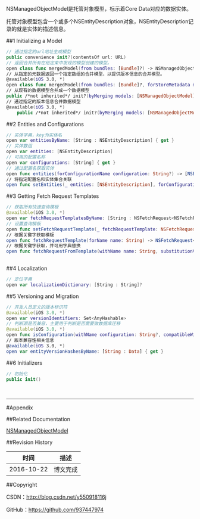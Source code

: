 
NSManagedObjectModel是托管对象模型，标示着Core Data对应的数据实体。

托管对象模型包含一个或多个NSEntityDescription对象，NSEntityDescription记录的就是实体的描述信息。


##1 Initializing a Model

```swift
// 通过指定的url地址生成模型
public convenience init?(contentsOf url: URL)
// 返回合并所有在给定束中发现的模型创建的模型。
open class func mergedModel(from bundles: [Bundle]?) -> NSManagedObjectModel? 
// 从指定的元数据返回一个指定数组的合并模型，以提供版本信息的合并模型。
@available(iOS 3.0, *)
open class func mergedModel(from bundles: [Bundle]?, forStoreMetadata metadata: [String : Any]) -> NSManagedObjectModel?
// 从现有的数据模型合并成一个数据模型
public /*not inherited*/ init?(byMerging models: [NSManagedObjectModel]?)
// 通过指定的版本信息合并数据模型
@available(iOS 3.0, *)
    public /*not inherited*/ init?(byMerging models: [NSManagedObjectModel], forStoreMetadata metadata: [String : Any])
```

##2 Entities and Configurations

```swift
// 实体字典，key为实体名
open var entitiesByName: [String : NSEntityDescription] { get }
// 实体数组
open var entities: [NSEntityDescription]
// 可用的配置名称
open var configurations: [String] { get }
// 通过配置名获取实体
open func entities(forConfigurationName configuration: String?) -> [NSEntityDescription]?
// 将指定配置名和实体集合关联
open func setEntities(_ entities: [NSEntityDescription], forConfigurationName configuration: String)
```

##3 Getting Fetch Request Templates

```swift
// 获取所有快速查询模板
@available(iOS 3.0, *)
open var fetchRequestTemplatesByName: [String : NSFetchRequest<NSFetchRequestResult>] { get }
// 设置查询模板
open func setFetchRequestTemplate(_ fetchRequestTemplate: NSFetchRequest<NSFetchRequestResult>?, forName name: String)    
// 根据关键字获取模板
open func fetchRequestTemplate(forName name: String) -> NSFetchRequest<NSFetchRequestResult>?    
// 根据关键字获取，并可用字典替换
open func fetchRequestFromTemplate(withName name: String, substitutionVariables variables: [String : Any]) -> NSFetchRequest<NSFetchRequestResult>?
    
```

##4 Localization

```swift
// 定位字典
open var localizationDictionary: [String : String]?
```

##5 Versioning and Migration

```swift
// 开发人员定义的版本标识符
@available(iOS 3.0, *)
open var versionIdentifiers: Set<AnyHashable>    
// 判断源是否兼容，主要用于判断是否需要做数据库迁移
@available(iOS 3.0, *)
open func isConfiguration(withName configuration: String?, compatibleWithStoreMetadata metadata: [String : Any]) -> Bool    
// 版本兼容性相关信息
@available(iOS 3.0, *)
open var entityVersionHashesByName: [String : Data] { get }
```

##6 Initializers

```swift
// 初始化
public init()
```

&#160;

----------

#Appendix

##Related Documentation

[NSManagedObjectModel](https://developer.apple.com/reference/coredata/nsmanagedobjectmodel)

##Revision History

| 时间 | 描述 |
| ---- | ---- |
| 2016-10-22 | 博文完成 |

##Copyright

CSDN：http://blog.csdn.net/y550918116j

GitHub：https://github.com/937447974
